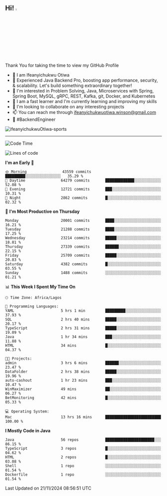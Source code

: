 <!-- BLOG-POST-LIST:START --><!-- BLOG-POST-LIST:END -->

## Hi! <img src="https://media.giphy.com/media/hvRJCLFzcasrR4ia7z/giphy.gif" width="4%"> 

Thank You for taking the time to view my GitHub Profile

- 👋 I am Ifeanyichukwu Otiwa
- 🚀 Experienced Java Backend Pro, boosting app performance, security, & scalability. Let's build something extraordinary together!
- 👀 I'm interested in Problem Solving, Java, Microservices with Spring, Spring Boot, MySQL, gRPC, REST, Kafka, git, Docker, and Kubernetes
- 🌱 I am a fast learner and I'm currently learning and improving my skills
- 💞️ I'm looking to collaborate on any interesting projects
- 📫 You can reach me through ifeanyichukwuotiwa.winson@gmail.com
- 🚀 #BackendEngineer

<p align="left" marginTop="10px"> <img src="https://komarev.com/ghpvc/?username=ifeanyichukwuOtiwa-sports&label=Profile%20views&color=0e75b6&style=for-the-badge" alt="ifeanyichukwuOtiwa-sports" /> </p>

***

<!--START_SECTION:waka-->
![Code Time](http://img.shields.io/badge/Code%20Time-3%2C147%20hrs%2057%20mins-blue)

![Lines of code](https://img.shields.io/badge/From%20Hello%20World%20I%27ve%20Written-30.8%20million%20lines%20of%20code-blue)

**I'm an Early 🐤** 

```text
🌞 Morning                43559 commits       █████████░░░░░░░░░░░░░░░░   35.29 % 
🌆 Daytime                64279 commits       █████████████░░░░░░░░░░░░   52.08 % 
🌃 Evening                12721 commits       ███░░░░░░░░░░░░░░░░░░░░░░   10.31 % 
🌙 Night                  2862 commits        █░░░░░░░░░░░░░░░░░░░░░░░░   02.32 % 
```
📅 **I'm Most Productive on Thursday** 

```text
Monday                   20001 commits       ████░░░░░░░░░░░░░░░░░░░░░   16.21 % 
Tuesday                  21288 commits       ████░░░░░░░░░░░░░░░░░░░░░   17.25 % 
Wednesday                23214 commits       █████░░░░░░░░░░░░░░░░░░░░   18.81 % 
Thursday                 27339 commits       ██████░░░░░░░░░░░░░░░░░░░   22.15 % 
Friday                   25709 commits       █████░░░░░░░░░░░░░░░░░░░░   20.83 % 
Saturday                 4382 commits        █░░░░░░░░░░░░░░░░░░░░░░░░   03.55 % 
Sunday                   1488 commits        ░░░░░░░░░░░░░░░░░░░░░░░░░   01.21 % 
```


📊 **This Week I Spent My Time On** 

```text
🕑︎ Time Zone: Africa/Lagos

💬 Programming Languages: 
YAML                     5 hrs 1 min         █████████░░░░░░░░░░░░░░░░   37.93 % 
SQL                      2 hrs 40 mins       █████░░░░░░░░░░░░░░░░░░░░   20.17 % 
TypeScript               2 hrs 31 mins       █████░░░░░░░░░░░░░░░░░░░░   19.09 % 
Java                     1 hr 34 mins        ███░░░░░░░░░░░░░░░░░░░░░░   11.88 % 
HTML                     34 mins             █░░░░░░░░░░░░░░░░░░░░░░░░   04.37 % 

🐱‍💻 Projects: 
admin                    3 hrs 6 mins        ██████░░░░░░░░░░░░░░░░░░░   23.47 % 
DataFolder               2 hrs 38 mins       █████░░░░░░░░░░░░░░░░░░░░   19.96 % 
auto-cashout             1 hr 23 mins        ███░░░░░░░░░░░░░░░░░░░░░░   10.47 % 
WinMaximizer             49 mins             ██░░░░░░░░░░░░░░░░░░░░░░░   06.27 % 
BetMonitoring            42 mins             █░░░░░░░░░░░░░░░░░░░░░░░░   05.33 % 

💻 Operating System: 
Mac                      13 hrs 16 mins      █████████████████████████   100.00 % 
```

**I Mostly Code in Java** 

```text
Java                     56 repos            ██████████████████████░░░   86.15 % 
TypeScript               3 repos             █░░░░░░░░░░░░░░░░░░░░░░░░   04.62 % 
HTML                     2 repos             █░░░░░░░░░░░░░░░░░░░░░░░░   03.08 % 
Shell                    1 repo              ░░░░░░░░░░░░░░░░░░░░░░░░░   01.54 % 
Dockerfile               1 repo              ░░░░░░░░░░░░░░░░░░░░░░░░░   01.54 % 
```




 Last Updated on 21/11/2024 08:56:51 UTC
<!--END_SECTION:waka-->

<!--
<p align="center">
![trophy](https://github-profile-trophy.vercel.app/?username=ifeanyichukwuOtiwa-sports&theme=onedark) (https://github.com/ryo-ma/github-profile-trophy)
</p>
-->

<!---
ifeanyi-otiwa/ifeanyi-otiwa is a ✨ special ✨ repository because its `README.md` (this file) appears on your GitHub profile.
You can click the Preview link to take a look at your changes.
--->
